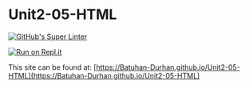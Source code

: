 # Unit2-05-HTML

[![GitHub's Super Linter](https://github.com/Batuhan-Durhan/Unit2-05-HTML/workflows/GitHub's%20Super%20Linter/badge.svg)](https://github.com/Batuhan-Durhan/Unit2-05-HTML/actions)

[![Run on Repl.it](https://repl.it/badge/github/Batuhan-Durhan/Unit2-05-HTML)](https://repl.it/github/Batuhan-Durhan/Unit2-05-HTML)

This site can be found at: [https://Batuhan-Durhan.github.io/Unit2-05-HTML](https://Batuhan-Durhan.github.io/Unit2-05-HTML)
  
